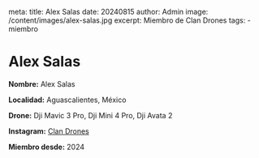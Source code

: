 meta:
  title: Alex Salas
  date: 20240815
  author: Admin
  image: /content/images/alex-salas.jpg
  excerpt: Miembro de Clan Drones
  tags:
    - miembro

# Alex Salas
**Nombre:** Alex Salas

**Localidad:** Aguascalientes, México

**Drone:** Dji Mavic 3 Pro, Dji Mini 4 Pro, Dji Avata 2 

**Instagram:** [Clan Drones](https://instagram.com/elclandrones)

**Miembro desde:** 2024
